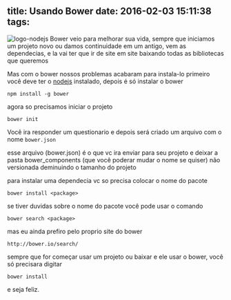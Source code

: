 title: Usando Bower
date: 2016-02-03 15:11:38
tags:
---
![logo-nodejs](http://bower.io/apple-touch-icon.png)
Bower veio para melhorar sua vida, sempre que iniciamos um projeto novo ou damos continuidade em um antigo, vem as dependecias, e la vai ter que ir de site em site baixando todas as bibliotecas que queremos
<!-- more -->
Mas com o bower nossos problemas acabaram
para instala-lo primeiro você deve ter o  [nodejs](/2016/02/01/Instalando-NodeJs/") instalado, depois é só instalar o bower
```
npm install -g bower
```

agora so precisamos iniciar o projeto
```
bower init
```
Você ira responder um questionario e depois será criado um arquivo com o nome `bower.json`

esse arquivo (bower.json) é o que vc ira enviar para seu projeto e deixar a pasta bower_components (que você poderar mudar  o nome se quiser) não versionada deminuindo o tamanho do projeto

para instalar uma dependecia vc so precisa colocar o nome do pacote
```
bower install <package>
```

se tiver duvidas sobre o nome do pacote você pode usar o comando
```
bower search <package>
```

mas eu ainda prefiro pelo proprio site do bower
```
http://bower.io/search/
```

sempre que for começar usar um projeto ou baixar e ele usar o bower, você só precisara digitar
```
bower install
```

e seja feliz.